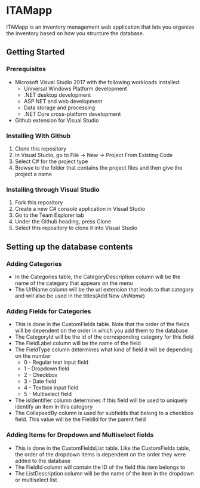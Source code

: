 # ITAMapp
ITAMapp is an inventory management web application that lets you organize the inventory based on how you structure the database. 
## Getting Started
### Prerequisites
* Microsoft Visual Studio 2017 with the following workloads installed:
  * Universal Windows Platform development
  * .NET desktop development
  * ASP.NET and web development
  * Data storage and processing
  * .NET Core cross-platform development
* Github extension for Visual Studio
### Installing With Github
1. Clone this repository 
2. In Visual Studio, go to File -> New -> Project From Existing Code
3. Select C# for the project type
4. Browse to the folder that contains the project files and then give the project a name
### Installing through Visual Studio
1. Fork this repository
2. Create a new C# console application in Visual Studio
3. Go to the Team Explorer tab 
4. Under the Github heading, press Clone
5. Select this repository to clone it into Visual Studio
## Setting up the database contents
### Adding Categories
* In the Categories table, the CategoryDescription column will be the name of the category that appears on the menu
* The UrlName column will be the url extension that leads to that category and will also be used in the titles(Add New *UrlName*)
### Adding Fields for Categories
* This is done in the CustomFields table. Note that the order of the fields will be dependent on the order in which you add them to the database
* The CategoryId will be the id of the corresponding category for this field
* The FieldLabel column will be the name of the field
* The FieldType column determines what kind of field it will be depending on the number
  * 0 - Regular text input field
  * 1 - Dropdown field
  * 2 - Checkbox
  * 3 - Date field
  * 4 - Textbox input field
  * 5 - Multiselect field
* The isIdentifier column determines if this field will be used to uniquely identify an item in this category
* The CollapsedBy column is used for subfields that belong to a checkbox field. This value will be the FieldId for the parent field
### Adding Items for Dropdown and Multiselect fields
* This is done in the CustomFieldsList table. Like the CustomFields table, the order of the dropdown items is dependent on the order they were added to the database
* The FieldId column will contain the ID of the field this item belongs to
* The ListDescription column will be the name of the item in the dropdown or multiselect list
